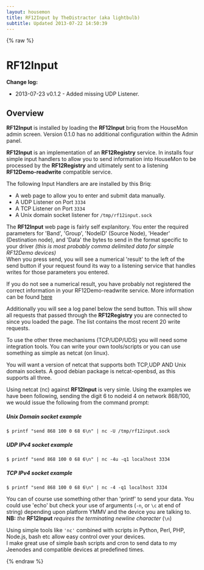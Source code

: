 ```yaml
---
layout: housemon
title: RF12Input by TheDistractor (aka lightbulb)
subtitle: Updated 2013-07-22 14:50:39
---
```


{% raw %}

# RF12Input 

**Change log:**  
-  2013-07-23 v0.1.2 - Added missing UDP Listener.
  

## Overview

**RF12Input** is installed by loading the **RF12Input** briq from the HouseMon admin screen. Version 0.1.0 has no additional configuration within the Admin panel.


**RF12Input** is an implementation of an **RF12Registry** service. In installs four simple input handlers to allow you to send information into HouseMon to be processed by the **RF12Registry** and ultimately sent to a listening **RF12Demo-readwrite** compatible service.  

The following Input Handlers are are installed by this Briq:  

-  A web page to allow you to enter and submit data manually.  
-  A UDP Listener on Port ``3334``
-  A TCP Listener on Port ``3334``
-  A Unix domain socket listener for ``/tmp/rf12input.sock``

The **RF12Input** web page is fairly self explanitory. You enter the required parameters for 'Band', 'Group', 'NodeID' (Source Node), 'Header' (Destination node), and 'Data' the bytes to send in the format specific to your driver *(this is most probably comma delimited data for simple RF12Demo devices)*  
When you press send, you will see a numerical 'result' to the left of the send button if your request found its way to a listening service that handles writes for those parameters you entered.  

If you do not see a numerical result, you have probably not registered the correct information in your RF12Demo-readwrite service. More information can be found [here](rf12demo-writemasks.html)  

Additionally you will see a log panel below the send button. This will show all requests that passed through the **RF12Registry** you are connected to since you loaded the page. The list contains the most recent 20 write requests.  

To use the other three mechanisms (TCP/UDP/UDS) you will need some integration tools. You can write your own tools/scripts or you can use something as simple as netcat (on linux).  

You will want a version of netcat that supports both TCP,UDP AND Unix domain sockets. A good debian package is netcat-openbsd, as this supports all three.


Using netcat (nc) against **RF12Input** is very simle. Using the examples we have been following, sending the digit 6 to nodeid 4 on network 868/100, we would issue the following from the command prompt:  

##### Unix Domain socket example
``$ printf "send 868 100 0 68 6\n" | nc -U /tmp/rf12input.sock``

##### UDP IPv4 socket example
``$ printf "send 868 100 0 68 6\n" | nc -4u -q1 localhost 3334``

##### TCP IPv4 socket example
``$ printf "send 868 100 0 68 6\n" | nc -4 -q1 localhost 3334``

You can of course use something other than 'printf' to send your data. You could use 'echo' but check your use of arguments (``-n``, or ``\c`` at end of string) depending upon platform YMMV and the device you are talking to. 
**NB:** *the* **RF12Input** *requires the terminating newline character* (``\n``)

Using simple tools like ``'nc'`` combined with scripts in Python, Perl, PHP, Node.js, bash etc allow easy control over your devices.  
I make great use of simple bash scripts and cron to send data to my Jeenodes and compatible devices at predefined times. 



{% endraw %}
